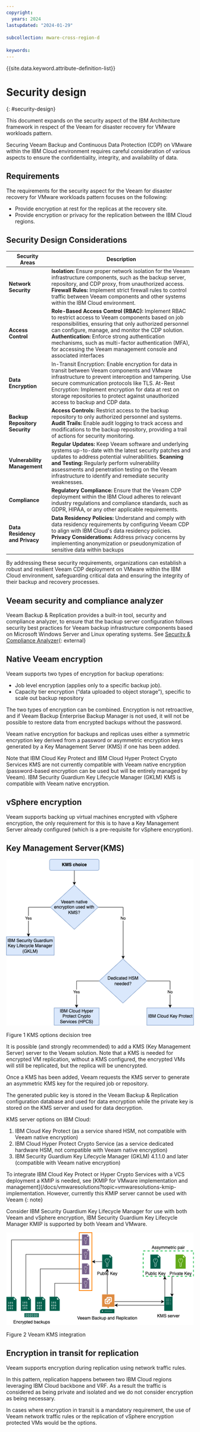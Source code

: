 ```yaml
---
copyright:
  years: 2024
lastupdated: "2024-01-29"

subcollection: mware-cross-region-d

keywords:
---
```

{{site.data.keyword.attribute-definition-list}}

# Security design

{: \#security-design}

This document expands on the security aspect of the IBM Architecture framework in respect of the Veeam for disaster recovery for VMware workloads pattern.

Securing Veeam Backup and Continuous Data Protection (CDP) on VMware within the IBM Cloud environment requires careful consideration of various aspects to ensure the confidentiality, integrity, and availability of data.

## Requirements

The requirements for the security aspect for the Veeam for disaster recovery for VMware workloads pattern focuses on the following:

- Provide encryption at rest for the replicas at the recovery site.
- Provide encryption or privacy for the replication between the IBM Cloud regions.

## Security Design Considerations

| Security Areas                       | Description                                                                                                                                                                                                                                                                                                                                                                                                       |
| ------------------------------------ | ----------------------------------------------------------------------------------------------------------------------------------------------------------------------------------------------------------------------------------------------------------------------------------------------------------------------------------------------------------------------------------------------------------------- |
| **Network Security**           | **Isolation:** Ensure proper network isolation for the Veeam infrastructure components, such as the backup server, repository, and CDP proxy, from unauthorized access. **Firewall Rules:** Implement strict firewall rules to control traffic between Veeam components and other systems within the IBM Cloud environment.                                                                           |
| **Access Control**             | **Role-Based Access Control (RBAC):** Implement RBAC to restrict access to Veeam components based on job responsibilities, ensuring that only authorized personnel can configure, manage, and monitor the CDP solution. **Authentication:** Enforce strong authentication mechanisms, such as multi-factor authentication (MFA), for accessing the Veeam management console and associated interfaces |
| **Data Encryption**            | In-Transit Encryption: Enable encryption for data in transit between Veeam components and VMware infrastructure to prevent interception and tampering. Use secure communication protocols like TLS. At-Rest Encryption: Implement encryption for data at rest on storage repositories to protect against unauthorized access to backup and CDP data.                                                              |
| **Backup Repository Security** | **Access Controls:** Restrict access to the backup repository to only authorized personnel and systems. **Audit Trails:** Enable audit logging to track access and modifications to the backup repository, providing a trail of actions for security monitoring.                                                                                                                                      |
| **Vulnerability Management**   | **Regular Updates:** Keep Veeam software and underlying systems up-to-date with the latest security patches and updates to address potential vulnerabilities. **Scanning and Testing:** Regularly perform vulnerability assessments and penetration testing on the Veeam infrastructure to identify and remediate security weaknesses.                                                                |
| **Compliance**                 | **Regulatory Compliance:** Ensure that the Veeam CDP deployment within the IBM Cloud adheres to relevant industry regulations and compliance standards, such as GDPR, HIPAA, or any other applicable requirements.                                                                                                                                                                                          |
| **Data Residency and Privacy** | **Data Residency Policies:** Understand and comply with data residency requirements by configuring Veeam CDP to align with IBM Cloud's data residency policies. **Privacy Considerations:** Address privacy concerns by implementing anonymization or pseudonymization of sensitive data within backups                                                                                               |

By addressing these security requirements, organizations can establish a robust and resilient Veeam CDP deployment on VMware within the IBM Cloud environment, safeguarding critical data and ensuring the integrity of their backup and recovery processes.

## Veeam security and compliance analyzer

Veeam Backup & Replication provides a built-in tool, security and compliance analyzer, to ensure that the backup server configuration follows security best practices for Veeam backup infrastructure components based on Microsoft Windows Server and Linux operating systems. See [Security &amp; Compliance Analyzer](https://helpcenter.veeam.com/docs/backup/vsphere/best_practices_analyzer.html?zoom_highlight=best+practices&ver=120){: external}

## Native Veeam encryption

Veeam supports two types of encryption for backup operations:

- Job level encryption (applies only to a specific backup job).
- Capacity tier encryption (“data uploaded to object storage”), specific to scale out backup repository

The two types of encryption can be combined. Encryption is not retroactive, and if Veeam Backup Enterprise Backup Manager is not used, it will not be possible to restore data from encrypted backups without the password.

Veeam native encryption for backups and replicas uses either a symmetric encryption key derived from a password or asymmetric encryption keys generated by a Key Management Server (KMS) if one has been added.

Note that IBM Cloud Key Protect and IBM Cloud Hyper Protect Crypto Services KMS are not currently compatible with Veeam native encryption (password-based encryption can be used but will be entirely managed by Veeam). IBM Security Guardium Key Lifecycle Manager (GKLM) KMS is compatible with Veeam native encryption.

## vSphere encryption

Veeam supports backing up virtual machines encrypted with vSphere encryption, the only requirement for this is to have a Key Management Server already configured (which is a pre-requisite for vSphere encryption).

## Key Management Server(KMS)

![A diagram of a computer Description automatically generated](image/decision_tree-KMS.png)

Figure 1 KMS options decision tree

It is possible (and strongly recommended) to add a KMS (Key Management Server) server to the Veeam solution. Note that a KMS is needed for encrypted VM replication, without a KMS configured, the encrypted VMs will still be replicated, but the replica will be unencrypted.

Once a KMS has been added, Veeam requests the KMS server to generate an asymmetric KMS key for the required job or repository.

The generated public key is stored in the Veeam Backup & Replication configuration database and used for data encryption while the private key is stored on the KMS server and used for data decryption.

KMS server options on IBM Cloud:

1. IBM Cloud Key Protect (as a service shared HSM, not compatible with Veeam native encryption)
2. IBM Cloud Hyper Protect Crypto Service (as a service dedicated hardware HSM, not compatible with Veeam native encryption)
3. IBM Security Guardium Key Lifecycle Manager (GKLM) 4.1.1.0 and later (compatible with Veeam native encryption)

To integrate IBM Cloud Key Protect or Hyper Crypto Services with a VCS deployment a KMIP is needed, see [KMIP for VMware implementation and management](/docs/vmwaresolutions?topic=vmwaresolutions-kmip-implementation. However, currently this KMIP server cannot be used with Veeam {: note}

Consider IBM Security Guardium Key Lifecycle Manager for use with both Veeam and vSphere encryption, IBM Security Guardium Key Lifecycle Manager KMIP is supported by both Veeam and VMware.



![KMS integration with Veeam](image/KMS-Integration-Veeam.png)

Figure 2 Veeam KMS integration

## Encryption in transit for replication

Veeam supports encryption during replication using network traffic rules.

In this pattern, replication happens between two IBM Cloud regions leveraging IBM Cloud backbone and VRF. As a result the traffic is considered as being private and isolated and we do not consider encryption as being necessary.

In cases where encryption in transit is a mandatory requirement, the use of Veeam network traffic rules or the replication of vSphere encryption protected VMs would be the options.
